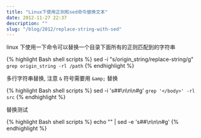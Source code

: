 ```yaml
---
title: "Linux下使用正则和sed命令替换文本"
date: 2012-11-27 22:37
description: ""
slug: "/blog/2012/replace-string-with-sed"
---
```


linux 下使用一下命令可以替换一个目录下面所有的正则匹配到的字符串

{% highlight Bash shell scripts %}
sed -i "s/origin_string/replace-string/g" `grep origin_string -rl /path`
{% endhighlight %}

多行字符串替换, 注意 `&` 符号需要用 `&amp;` 替换

{% highlight Bash shell scripts %}
sed -i 's#</body>#<!-- JiaThis Button BEGIN -->\n<script type="text/javascript" src="http://v3.jiathis.com/code/jiathis_r.js?uid=1353130564443815\&move=0\&amp;btn=r4.gif" charset="utf-8"></script>\n<!-- JiaThis Button END -->\n</body>#g' `grep '</body>' -rl src`
{% endhighlight %}

替换测试

{% highlight Bash shell scripts %}
echo "</body>" | sed -e 's#</body>#<!-- JiaThis Button BEGIN -->\n<script type="text/javascript" src="http://v3.jiathis.com/code/jiathis_r.js?uid=1353130564443815\&move=0\&amp;btn=r4.gif" charset="utf-8"></script>\n<!-- JiaThis Button END -->\n</body>#g'
{% endhighlight %}
